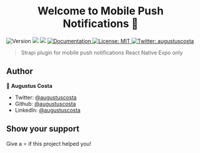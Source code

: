 <h1 align="center">Welcome to Mobile Push Notifications 👋</h1>
<p>
  <img alt="Version" src="https://img.shields.io/badge/version-1.0.0-blue.svg?cacheSeconds=2592000" />
  <img src="https://img.shields.io/badge/node-%3E%3D10.0.0-blue.svg" />
  <img src="https://img.shields.io/badge/npm-%3E%3D6.0.0-blue.svg" />
  <a href="https://docs.expo.io/versions/latest/guides/push-notifications/" target="_blank">
    <img alt="Documentation" src="https://img.shields.io/badge/documentation-yes-brightgreen.svg" />
  </a>
  <a href="#" target="_blank">
    <img alt="License: MIT" src="https://img.shields.io/badge/License-MIT-yellow.svg" />
  </a>
  <a href="https://twitter.com/augustuscosta" target="_blank">
    <img alt="Twitter: augustuscosta" src="https://img.shields.io/twitter/follow/augustuscosta.svg?style=social" />
  </a>
</p>

> Strapi plugin for mobile push notifications React Native Expo only 




## Author

👤 **Augustus Costa**

* Twitter: [@augustuscosta](https://twitter.com/augustuscosta)
* Github: [@augustuscosta](https://github.com/augustuscosta)
* LinkedIn: [@augustuscosta](https://linkedin.com/in/augustuscosta)

## Show your support

Give a ⭐️ if this project helped you!
